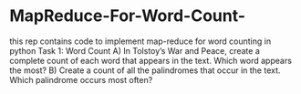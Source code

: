 # MapReduce-For-Word-Count-
this rep contains code to implement map-reduce for word counting in python
Task 1: Word Count
A) In Tolstoyʼs War and Peace, create a complete count of each word that appears in the
text. Which word appears the most?
B) Create a count of all the palindromes that occur in the text. Which palindrome occurs most often? 
